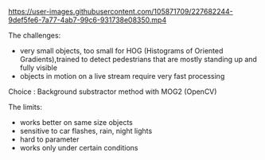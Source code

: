 


https://user-images.githubusercontent.com/105871709/227682244-9def5fe6-7a77-4ab7-99c6-931738e08350.mp4



The challenges:
<br>
- very small objects, too small for HOG (Histograms of Oriented Gradients),trained to detect pedestrians that are mostly standing up
and fully visible
- objects in motion on a live stream require very fast processing


Choice : Background substractor method with MOG2 (OpenCV)


The limits:
<br>
- works better on same size objects
- sensitive to car flashes, rain, night lights
- hard to parameter
- works only under certain conditions

